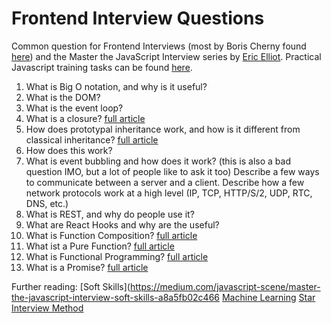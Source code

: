 # Frontend Interview Questions

Common question for Frontend Interviews (most by Boris Cherny found [here](https://performancejs.com/post/hde6d32/The-Best-Frontend-JavaScript-Interview-Questions-(Written-by-a-Frontend-Engineer))) and the Master the JavaScript Interview series by [Eric Elliot](https://medium.com/@_ericelliott).
Practical Javascript training tasks can be found [here](https://github.com/anszu/javascript-training).

1. What is Big O notation, and why is it useful?
2. What is the DOM?
3. What is the event loop?
4. What is a closure?
[full article](https://medium.com/javascript-scene/master-the-javascript-interview-what-is-a-closure-b2f0d2152b36)
5. How does prototypal inheritance work, and how is it different from classical inheritance?
[full article](https://medium.com/javascript-scene/master-the-javascript-interview-what-s-the-difference-between-class-prototypal-inheritance-e4cd0a7562e9)
6. How does this work?
7. What is event bubbling and how does it work? (this is also a bad question IMO, but a lot of people like to ask it too)
Describe a few ways to communicate between a server and a client. Describe how a few network protocols work at a high level (IP, TCP, HTTP/S/2, UDP, RTC, DNS, etc.)
8. What is REST, and why do people use it?
9. What are React Hooks and why are the useful?
10. What is Function Composition?
[full article](https://medium.com/javascript-scene/master-the-javascript-interview-what-is-function-composition-20dfb109a1a0)
11. What ist a Pure Function?
[full article](https://medium.com/javascript-scene/master-the-javascript-interview-what-is-a-pure-function-d1c076bec976)
12. What is Functional Programming?
[full article](https://medium.com/javascript-scene/master-the-javascript-interview-what-is-functional-programming-7f218c68b3a0)
13. What is a Promise?
[full article](https://medium.com/javascript-scene/master-the-javascript-interview-what-is-a-promise-27fc71e77261)

Further reading:
[Soft Skills](https://medium.com/javascript-scene/master-the-javascript-interview-soft-skills-a8a5fb02c466
[Machine Learning](https://towardsdatascience.com/machine-learning-an-introduction-23b84d51e6d0)
[Star Interview Method](https://www.themuse.com/advice/star-interview-method)

